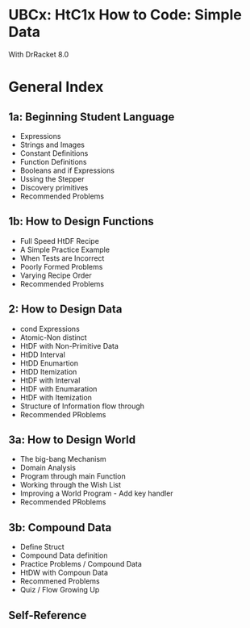 # UBCx: HtC1x How to Code: Simple Data  
With DrRacket 8.0  

# General Index  

## 1a: Beginning Student Language  
- Expressions  
- Strings and Images  
- Constant Definitions  
- Function Definitions  
- Booleans and if Expressions
- Ussing the Stepper
- Discovery primitives
- Recommended Problems

## 1b: How to Design Functions
- Full Speed HtDF Recipe
- A Simple Practice Example
- When Tests are Incorrect
- Poorly Formed Problems
- Varying Recipe Order
- Recommended Problems

## 2: How to Design Data
- cond Expressions
- Atomic-Non distinct
- HtDF with Non-Primitive Data
- HtDD Interval  
- HtDD Enumartion  
- HtDD Itemization  
- HtDF with Interval
- HtDF with Enumaration  
- HtDF with Itemization  
- Structure of Information flow through  
- Recommended PRoblems

## 3a: How to Design World
- The big-bang Mechanism
- Domain Analysis
- Program through main Function
- Working through the Wish List
- Improving a World Program - Add key handler
- Recommended PRoblems

## 3b: Compound Data
- Define Struct
- Compound Data definition
- Practice Problems / Compound Data  
- HtDW with Compoun Data
- Recommened Problems
- Quiz / Flow Growing Up

## Self-Reference

